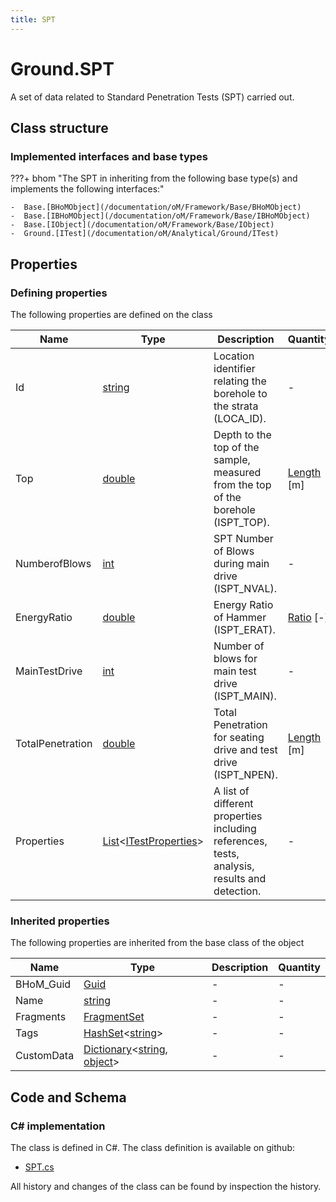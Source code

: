 ```yaml
---
title: SPT
---
```


# Ground.SPT

A set of data related to Standard Penetration Tests (SPT) carried out.

## Class structure

### Implemented interfaces and base types

???+ bhom "The SPT in inheriting from the following base type(s) and implements the following interfaces:"

    -  Base.[BHoMObject](/documentation/oM/Framework/Base/BHoMObject)
    -  Base.[IBHoMObject](/documentation/oM/Framework/Base/IBHoMObject)
    -  Base.[IObject](/documentation/oM/Framework/Base/IObject)
    -  Ground.[ITest](/documentation/oM/Analytical/Ground/ITest)


## Properties



### Defining properties

The following properties are defined on the class

| Name             | Type             | Description      | Quantity         |
|------------------|------------------|------------------|------------------|
| Id | [string](https://learn.microsoft.com/en-us/dotnet/api/System.String?view=netstandard-2.0) | Location identifier relating the borehole to the strata (LOCA_ID). | - |
| Top | [double](https://learn.microsoft.com/en-us/dotnet/api/System.Double?view=netstandard-2.0) | Depth to the top of the sample, measured from the top of the borehole (ISPT_TOP). | [Length](/documentation/oM/Dimensional/Quantities/Attributes/Length) [m] |
| NumberofBlows | [int](https://learn.microsoft.com/en-us/dotnet/api/System.Int32?view=netstandard-2.0) | SPT Number of Blows during main drive (ISPT_NVAL). | - |
| EnergyRatio | [double](https://learn.microsoft.com/en-us/dotnet/api/System.Double?view=netstandard-2.0) | Energy Ratio of Hammer (ISPT_ERAT). | [Ratio](/documentation/oM/Dimensional/Quantities/Attributes/Ratio) [-] |
| MainTestDrive | [int](https://learn.microsoft.com/en-us/dotnet/api/System.Int32?view=netstandard-2.0) | Number of blows for main test drive (ISPT_MAIN). | - |
| TotalPenetration | [double](https://learn.microsoft.com/en-us/dotnet/api/System.Double?view=netstandard-2.0) | Total Penetration for seating drive and test drive (ISPT_NPEN). | [Length](/documentation/oM/Dimensional/Quantities/Attributes/Length) [m] |
| Properties | [List](https://learn.microsoft.com/en-us/dotnet/api/System.Collections.Generic.List-1?view=netstandard-2.0)&lt;[ITestProperties](/documentation/oM/Analytical/Ground/ITestProperties)&gt; | A list of different properties including references, tests, analysis, results and detection. | - |


### Inherited properties
The following properties are inherited from the base class of the object

| Name             | Type             | Description      | Quantity         |
|------------------|------------------|------------------|------------------|
| BHoM_Guid | [Guid](https://learn.microsoft.com/en-us/dotnet/api/System.Guid?view=netstandard-2.0) | - | - |
| Name | [string](https://learn.microsoft.com/en-us/dotnet/api/System.String?view=netstandard-2.0) | - | - |
| Fragments | [FragmentSet](/documentation/oM/Framework/Base/FragmentSet) | - | - |
| Tags | [HashSet](https://learn.microsoft.com/en-us/dotnet/api/System.Collections.Generic.HashSet-1?view=netstandard-2.0)&lt;[string](https://learn.microsoft.com/en-us/dotnet/api/System.String?view=netstandard-2.0)&gt; | - | - |
| CustomData | [Dictionary](https://learn.microsoft.com/en-us/dotnet/api/System.Collections.Generic.Dictionary-2?view=netstandard-2.0)&lt;[string](https://learn.microsoft.com/en-us/dotnet/api/System.String?view=netstandard-2.0), [object](https://learn.microsoft.com/en-us/dotnet/api/System.Object?view=netstandard-2.0)&gt; | - | - |


## Code and Schema

### C# implementation

The class is defined in C#. The class definition is available on github:

- [SPT.cs](https://github.com/BHoM/BHoM/blob/develop/Ground_oM/SPT.cs)

All history and changes of the class can be found by inspection the history.
